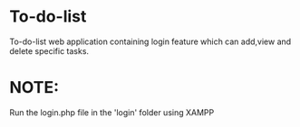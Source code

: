 # To-do-list
To-do-list web application containing login feature which can add,view and delete specific tasks.

# NOTE:
Run the login.php file in the 'login' folder using XAMPP
